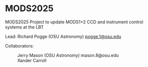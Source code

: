 # MODS2025

MODS2025 Project to update MODS1+2 CCD and instrument control systems at the LBT

Lead: Richard Pogge (OSU Astronomy) pogge.1@osu.edu

Collaborators:
<dl>
  <dd>Jerry Mason (OSU Astronomy) mason.8@osu.edu
  <dD>Xander Carroll</dD>
</dl>
